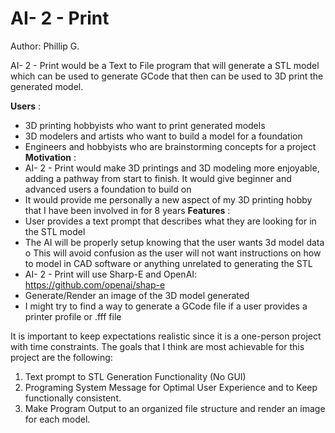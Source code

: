 # AI- 2 - Print

Author: Phillip G.

AI- 2 - Print would be a Text to File program that will generate a STL model which can be used to
generate GCode that then can be used to 3D print the generated model.

**Users** :

- 3D printing hobbyists who want to print generated models
- 3D modelers and artists who want to build a model for a foundation
- Engineers and hobbyists who are brainstorming concepts for a project
**Motivation** :
- AI- 2 - Print would make 3D printings and 3D modeling more enjoyable, adding a pathway
from start to finish. It would give beginner and advanced users a foundation to build on
- It would provide me personally a new aspect of my 3D printing hobby that I have been
involved in for 8 years
**Features** :
- User provides a text prompt that describes what they are looking for in the STL model
- The AI will be properly setup knowing that the user wants 3d model data
o This will avoid confusion as the user will not want instructions on how to model in
CAD software or anything unrelated to generating the STL
- AI- 2 - Print will use Sharp-E and OpenAI: https://github.com/openai/shap-e
- Generate/Render an image of the 3D model generated
- I might try to find a way to generate a GCode file if a user provides a printer profile or .fff file

It is important to keep expectations realistic since it is a one-person project with time constraints.
The goals that I think are most achievable for this project are the following:

1. Text prompt to STL Generation Functionality (No GUI)
2. Programing System Message for Optimal User Experience and to Keep functionally
    consistent.
3. Make Program Output to an organized file structure and render an image for each model.


